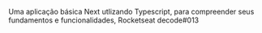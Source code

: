Uma aplicação básica Next utlizando Typescript, para compreender seus fundamentos e funcionalidades, Rocketseat decode#013
